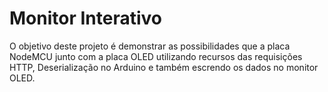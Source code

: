 # Monitor Interativo

O objetivo deste projeto é demonstrar as possibilidades que a placa NodeMCU junto com a placa OLED utilizando recursos das requisições HTTP, Deserialização no Arduino e também escrendo os dados no monitor OLED. 


